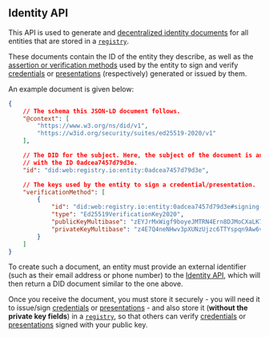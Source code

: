 ## Identity API

This API is used to generate and
[decentralized identity documents](https://www.w3.org/TR/did-core/#dfn-did-documents)
for all entities that are stored in a
[`registry`](https://github.com/verifiable-presentation/registry).

These documents contain the ID of the entity they describe, as well as the
[assertion or verification methods](https://www.w3.org/TR/did-core/#dfn-verification-method)
used by the entity to sign and verify
[credentials](https://www.w3.org/TR/vc-data-model/#dfn-credential) or
[presentations](https://www.w3.org/TR/vc-data-model/#dfn-verifiable-presentations)
(respectively) generated or issued by them.

An example document is given below:

```json
{
	// The schema this JSON-LD document follows.
	"@context": [
		"https://www.w3.org/ns/did/v1",
		"https://w3id.org/security/suites/ed25519-2020/v1"
	],

	// The DID for the subject. Here, the subject of the document is an entity
	// with the ID 0adcea7457d79d3e.
	"id": "did:web:registry.io:entity:0adcea7457d79d3e",

	// The keys used by the entity to sign a credential/presentation.
	"verificationMethod": [
		{
			"id": "did:web:registry.io:entity:0adcea7457d79d3e#signing-key",
			"type": "Ed25519VerificationKey2020",
			"publicKeyMultibase": "zEYJrMxWigf9boyeJMTRN4Ern8DJMoCXaLK77pzQmxVjf",
			"privateKeyMultibase": "z4E7Q4neNHwv3pXUNzUjzc6TTYspqn9Aw6vakpRKpbVrCzwKWD4hQDHnxuhfrTaMjnR8BTp9NeUvJiwJoSUM6xHAZ"
		}
	]
}
```

To create such a document, an entity must provide an external identifier (such
as their email address or phone number) to the [Identity API](docs/api.md),
which will then return a DID document similar to the one above.

Once you receive the document, you must store it securely - you will need it to
issue/sign [credentials](https://www.w3.org/TR/vc-data-model/#dfn-credential) or
[presentations](https://www.w3.org/TR/vc-data-model/#dfn-verifiable-presentations) -
and also store it (**without the private key fields**) in a
[`registry`](https://github.com/verifiable-presentation/registry), so that
others can verify
[credentials](https://www.w3.org/TR/vc-data-model/#dfn-credential) or
[presentations](https://www.w3.org/TR/vc-data-model/#dfn-verifiable-presentations)
signed with your public key.
